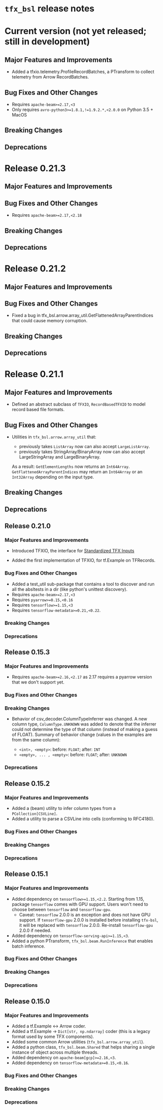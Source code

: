 # `tfx_bsl` release notes

# Current version (not yet released; still in development)

## Major Features and Improvements
*   Added a tfxio.telemetry.ProfileRecordBatches, a PTransform to collect
    telemetry from Arrow RecordBatches.

## Bug Fixes and Other Changes

*   Requires `apache-beam>=2.17,<3`
*   Only requires `avro-python3>=1.8.1,!=1.9.2.*,<2.0.0` on Python 3.5 + MacOS

## Breaking Changes

## Deprecations

# Release 0.21.3

## Major Features and Improvements

## Bug Fixes and Other Changes

*   Requires `apache-beam>=2.17,<2.18`

## Breaking Changes

## Deprecations

# Release 0.21.2

## Major Features and Improvements

## Bug Fixes and Other Changes
*  Fixed a bug in tfx_bsl.arrow.array_util.GetFlattenedArrayParentIndices that
   could cause memory corruption.

## Breaking Changes

## Deprecations

# Release 0.21.1

## Major Features and Improvements
*   Defined an abstract subclass of `TFXIO`, `RecordBasedTFXIO` to model record
    based file formats.

## Bug Fixes and Other Changes

*   Utilities in `tfx_bsl.arrow.array_util` that:

    *   previously takes `ListArray` now can also accept `LargeListArray`.
    *   previously takes StringArray/BinaryArray now can also accept
        LargeStringArray and LargeBinaryArray.

    As a result: `GetElementLengths` now returns an `Int64Array`.
    `GetFlattenedArrayParentIndices` may return an `Int64Array` or an
    `Int32Array` depending on the input type.

## Breaking Changes

## Deprecations

## Release 0.21.0

### Major Features and Improvements

*   Introduced TFXIO, the interface for
    [Standardized TFX Inputs](https://github.com/tensorflow/community/blob/master/rfcs/20191017-tfx-standardized-inputs.md)

*   Added the first implementation of TFXIO, for tf.Example on TFRecords.

### Bug Fixes and Other Changes

*   Added a test_util sub-package that contains a tool to discover and run all
    the absltests in a dir (like python's unittest discovery).
*   Requires `apache-beam>=2.17,<3`
*   Requires `pyarrow>=0.15,<0.16`
*   Requires `tensorflow>=1.15,<3`
*   Requires `tensorflow-metadata>=0.21,<0.22`.

### Breaking Changes

### Deprecations

## Release 0.15.3

### Major Features and Improvements

*  Requires `apache-beam>=2.16,<2.17` as 2.17 requires a pyarrow version
   that we don't support yet.

### Bug Fixes and Other Changes

### Breaking Changes

*   Behavior of csv_decoder.ColumnTypeInferrer was changed. A new column type,
    `ColumnType.UNKNOWN` was added to denote that the inferrer could not
    determine the type of that column (instead of making a guess of FLOAT).
    Summary of behavior change (values in the examples are from the same
    column):

    +   `<int>, <empty>`: before: `FLOAT`; after: `INT`
    +   `<empty>, ... , <empty>`: before: `FLOAT`; after: `UNKNOWN`

### Deprecations

## Release 0.15.2

### Major Features and Improvements

*   Added a (beam) utility to infer column types from a `PCollection[CSVLine]`.
*   Added a utility to parse a CSVLine into cells (conforming to RFC4180).

### Bug Fixes and Other Changes

### Breaking Changes

### Deprecations

## Release 0.15.1

### Major Features and Improvements

*   Added dependency on `tensorflow>=1.15,<2.2`. Starting from 1.15, package
    `tensorflow` comes with GPU support. Users won't need to choose between
    `tensorflow` and `tensorflow-gpu`.
    *   Caveat: `tensorflow` 2.0.0 is an exception and does not have GPU
        support. If `tensorflow-gpu` 2.0.0 is installed before installing
        `tfx-bsl`, it will be replaced with `tensorflow` 2.0.0. Re-install
        `tensorflow-gpu` 2.0.0 if needed.
*   Added dependency on `tensorflow-serving-api>=1.15,<3`.
*   Added a python PTransform, `tfx_bsl.beam.RunInference` that enables batch
    inference.

### Bug Fixes and Other Changes

### Breaking Changes

### Deprecations

## Release 0.15.0

### Major Features and Improvements

*   Added a tf.Example <-> Arrow coder.
*   Added a tf.Example -> `Dict[str, np.ndarray]` coder (this is a legacy format
    used by some TFX components).
*   Added some common Arrow utilities (`tfx_bsl.arrow.array_util`).
*   Added a python class, `tfx_bsl.beam.Shared` that helps sharing a single
    instance of object across multiple threads.
*   Added dependency on `apache-beam[gcp]>=2.16,<3`.
*   Added dependency on `tensorflow-metadata>=0.15,<0.16`.

### Bug Fixes and Other Changes

### Breaking Changes

### Deprecations
